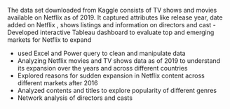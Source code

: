 The data set downloaded from Kaggle consists of TV shows and movies available on Netflix as of 2019. It captured attributes like release year, date added on Netflix , shows listings and information on  directors and cast
-Developed interactive Tableau dashboard to evaluate top and emerging markets for Netflix to expand
- used Excel and Power query to clean and manipulate data
- Analyzing Netflix movies and TV shows data as of 2019 to understand its expansion over the years and across different countries
- Explored reasons for sudden expansion in Netflix content across different markets after 2016
- Analyzed contents and titles to explore popularity of different genres
-  Network analysis of directors and casts
